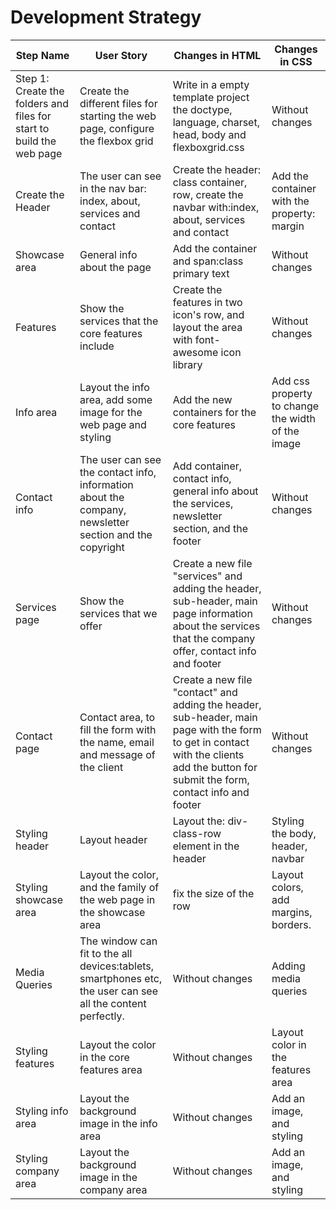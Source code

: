 # Development Strategy


| Step Name | User Story | Changes in HTML | Changes in CSS |
| --- | --- | --- | --- |
| Step 1: Create the folders and files for start to build the web page | Create the different files for starting the web page, configure the flexbox grid  | Write in a empty template project the doctype, language, charset, head, body and flexboxgrid.css | Without changes |
| Create the Header | The user can see in the nav bar: index, about, services and contact   | Create the header: class container, row, create the navbar with:index, about, services and contact | Add the container with the property: margin |
| Showcase area | General info about the page  | Add the container and span:class primary text | Without changes|
| Features | Show the services that the core features include   | Create the features in two icon's row, and layout the area with font-awesome icon library | Without changes|
| Info area | Layout the info area, add some image for the web page and styling | Add the new containers for the core features  | Add css property to change the width of the image |
| Contact info | The user can see the contact info, information about the company, newsletter section and the copyright  | Add container, contact info, general info about the services, newsletter section, and the footer | Without changes |
| Services  page  | Show the services that we offer  | Create a new file "services" and adding the header, sub-header, main page information about the services that the company offer, contact info and footer | Without changes |
| Contact  page  | Contact area, to fill the form with the name, email and message of the client | Create a new file "contact" and adding the header, sub-header, main page with the form to get in contact with the clients add the button for submit the form, contact info and footer | Without changes |
| Styling header | Layout header | Layout the: div-class-row element in the header  | Styling the body, header, navbar  |
| Styling showcase area | Layout the color, and the family of the web page in the showcase area | fix the size of the row  | Layout colors, add margins, borders.  |
 Media Queries |The window can fit to the all devices:tablets, smartphones etc, the user can see all the content perfectly. | Without changes  | Adding media queries   |
 | Styling features | Layout the color in the core features area |  Without changes   | Layout color in the features area |
 | Styling info area | Layout the background image  in the info area |  Without changes   | Add an image, and styling |
  | Styling company area | Layout the background image  in the company area |  Without changes   | Add an image, and styling |